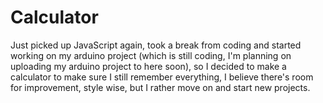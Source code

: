 # Calculator
Just picked up JavaScript again, took a break from coding and started working on my arduino project (which is still coding, I'm planning on uploading my arduino project to here soon), so I decided to make a calculator to make sure I still remember everything, I believe there's room for improvement, style wise, but I rather move on and start new projects.
